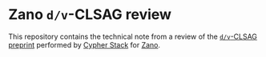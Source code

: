 # Zano `d/v`-CLSAG review

This repository contains the technical note from a review of the [`d/v`-CLSAG preprint](https://github.com/hyle-team/docs/tree/master/zano/dv-CLSAG-extension) performed by [Cypher Stack](https://cypherstack.com/) for [Zano](https://zano.org/).
